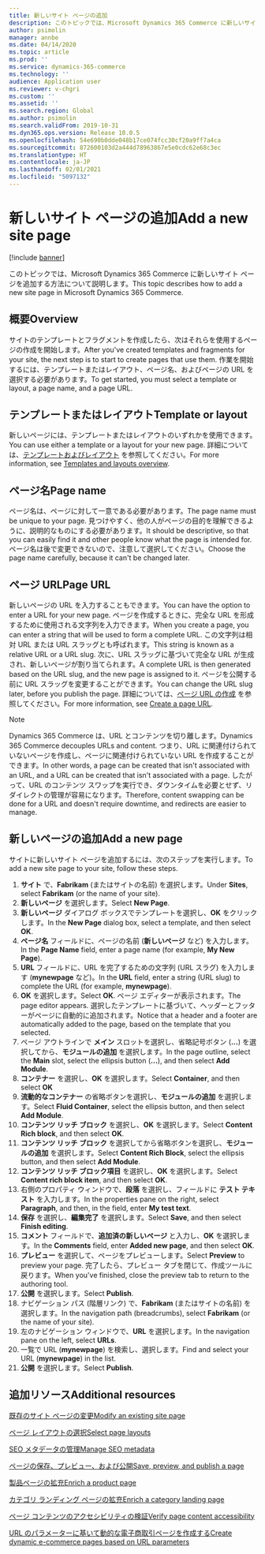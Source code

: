 ```yaml
---
title: 新しいサイト ページの追加
description: このトピックでは、Microsoft Dynamics 365 Commerce に新しいサイト ページを追加する方法について説明します。
author: psimolin
manager: annbe
ms.date: 04/14/2020
ms.topic: article
ms.prod: ''
ms.service: dynamics-365-commerce
ms.technology: ''
audience: Application user
ms.reviewer: v-chgri
ms.custom: ''
ms.assetid: ''
ms.search.region: Global
ms.author: psimolin
ms.search.validFrom: 2019-10-31
ms.dyn365.ops.version: Release 10.0.5
ms.openlocfilehash: 54e690b0dde048b17ce074fcc30cf20a9ff7a4ca
ms.sourcegitcommit: 872600103d2a444d78963867e5e0cdc62e68c3ec
ms.translationtype: HT
ms.contentlocale: ja-JP
ms.lasthandoff: 02/01/2021
ms.locfileid: "5097132"
---
```

# <a name="add-a-new-site-page"></a><span data-ttu-id="514b5-103">新しいサイト ページの追加</span><span class="sxs-lookup"><span data-stu-id="514b5-103">Add a new site page</span></span>


[!include [banner](includes/banner.md)]

<span data-ttu-id="514b5-104">このトピックでは、Microsoft Dynamics 365 Commerce に新しいサイト ページを追加する方法について説明します。</span><span class="sxs-lookup"><span data-stu-id="514b5-104">This topic describes how to add a new site page in Microsoft Dynamics 365 Commerce.</span></span>

## <a name="overview"></a><span data-ttu-id="514b5-105">概要</span><span class="sxs-lookup"><span data-stu-id="514b5-105">Overview</span></span>

<span data-ttu-id="514b5-106">サイトのテンプレートとフラグメントを作成したら、次はそれらを使用するページの作成を開始します。</span><span class="sxs-lookup"><span data-stu-id="514b5-106">After you've created templates and fragments for your site, the next step is to start to create pages that use them.</span></span> <span data-ttu-id="514b5-107">作業を開始するには、テンプレートまたはレイアウト、ページ名、およびページの URL を選択する必要があります。</span><span class="sxs-lookup"><span data-stu-id="514b5-107">To get started, you must select a template or layout, a page name, and a page URL.</span></span>

## <a name="template-or-layout"></a><span data-ttu-id="514b5-108">テンプレートまたはレイアウト</span><span class="sxs-lookup"><span data-stu-id="514b5-108">Template or layout</span></span>

<span data-ttu-id="514b5-109">新しいページには、テンプレートまたはレイアウトのいずれかを使用できます。</span><span class="sxs-lookup"><span data-stu-id="514b5-109">You can use either a template or a layout for your new page.</span></span> <span data-ttu-id="514b5-110">詳細については、[テンプレートおよびレイアウト](templates-layouts-overview.md) を参照してください。</span><span class="sxs-lookup"><span data-stu-id="514b5-110">For more information, see [Templates and layouts overview](templates-layouts-overview.md).</span></span>

## <a name="page-name"></a><span data-ttu-id="514b5-111">ページ名</span><span class="sxs-lookup"><span data-stu-id="514b5-111">Page name</span></span>

<span data-ttu-id="514b5-112">ページ名は、ページに対して一意である必要があります。</span><span class="sxs-lookup"><span data-stu-id="514b5-112">The page name must be unique to your page.</span></span> <span data-ttu-id="514b5-113">見つけやすく、他の人がページの目的を理解できるように、説明的なものにする必要があります。</span><span class="sxs-lookup"><span data-stu-id="514b5-113">It should be descriptive, so that you can easily find it and other people know what the page is intended for.</span></span> <span data-ttu-id="514b5-114">ページ名は後で変更できないので、注意して選択してください。</span><span class="sxs-lookup"><span data-stu-id="514b5-114">Choose the page name carefully, because it can't be changed later.</span></span>

## <a name="page-url"></a><span data-ttu-id="514b5-115">ページ URL</span><span class="sxs-lookup"><span data-stu-id="514b5-115">Page URL</span></span>

<span data-ttu-id="514b5-116">新しいページの URL を入力することもできます。</span><span class="sxs-lookup"><span data-stu-id="514b5-116">You can have the option to enter a URL for your new page.</span></span> <span data-ttu-id="514b5-117">ページを作成するときに、完全な URL を形成するために使用される文字列を入力できます。</span><span class="sxs-lookup"><span data-stu-id="514b5-117">When you create a page, you can enter a string that will be used to form a complete URL.</span></span> <span data-ttu-id="514b5-118">この文字列は相対 URL または URL スラッグとも呼ばれます。</span><span class="sxs-lookup"><span data-stu-id="514b5-118">This string is known as a relative URL or a URL slug.</span></span> <span data-ttu-id="514b5-119">次に、URL スラッグに基づいて完全な URL が生成され、新しいページが割り当てられます。</span><span class="sxs-lookup"><span data-stu-id="514b5-119">A complete URL is then generated based on the URL slug, and the new page is assigned to it.</span></span> <span data-ttu-id="514b5-120">ページを公開する前に URL スラッグを変更することができます。</span><span class="sxs-lookup"><span data-stu-id="514b5-120">You can change the URL slug later, before you publish the page.</span></span> <span data-ttu-id="514b5-121">詳細については、[ページ URL の作成](create-page-URL.md) を参照してください。</span><span class="sxs-lookup"><span data-stu-id="514b5-121">For more information, see [Create a page URL](create-page-URL.md).</span></span>

> [!NOTE]
> <span data-ttu-id="514b5-122">Dynamics 365 Commerce は、URL とコンテンツを切り離します。</span><span class="sxs-lookup"><span data-stu-id="514b5-122">Dynamics 365 Commerce decouples URLs and content.</span></span> <span data-ttu-id="514b5-123">つまり、URL に関連付けられていないページを作成し、ページに関連付けられていない URL を作成することができます。</span><span class="sxs-lookup"><span data-stu-id="514b5-123">In other words, a page can be created that isn't associated with an URL, and a URL can be created that isn't associated with a page.</span></span> <span data-ttu-id="514b5-124">したがって、URL のコンテンツ スワップを実行でき、ダウンタイムを必要とせず、リダイレクトの管理が容易になります。</span><span class="sxs-lookup"><span data-stu-id="514b5-124">Therefore, content swapping can be done for a URL and doesn't require downtime, and redirects are easier to manage.</span></span>

## <a name="add-a-new-page"></a><span data-ttu-id="514b5-125">新しいページの追加</span><span class="sxs-lookup"><span data-stu-id="514b5-125">Add a new page</span></span>

<span data-ttu-id="514b5-126">サイトに新しいサイト ページを追加するには、次のステップを実行します。</span><span class="sxs-lookup"><span data-stu-id="514b5-126">To add a new site page to your site, follow these steps.</span></span>

1. <span data-ttu-id="514b5-127">**サイト** で、**Fabrikam** (またはサイトの名前) を選択します。</span><span class="sxs-lookup"><span data-stu-id="514b5-127">Under **Sites**, select **Fabrikam** (or the name of your site).</span></span>
1. <span data-ttu-id="514b5-128">**新しいページ** を選択します。</span><span class="sxs-lookup"><span data-stu-id="514b5-128">Select **New Page**.</span></span>
1. <span data-ttu-id="514b5-129">**新しいページ** ダイアログ ボックスでテンプレートを選択し、**OK** をクリックします。</span><span class="sxs-lookup"><span data-stu-id="514b5-129">In the **New Page** dialog box, select a template, and then select **OK**.</span></span>
1. <span data-ttu-id="514b5-130">**ページ名** フィールドに、ページの名前 (**新しいページ** など) を入力します。</span><span class="sxs-lookup"><span data-stu-id="514b5-130">In the **Page Name** field, enter a page name (for example, **My New Page**).</span></span>
1. <span data-ttu-id="514b5-131">**URL** フィールドに、URL を完了するための文字列 (URL スラグ) を入力します (**mynewpage** など)。</span><span class="sxs-lookup"><span data-stu-id="514b5-131">In the **URL** field, enter a string (URL slug) to complete the URL (for example, **mynewpage**).</span></span>
1. <span data-ttu-id="514b5-132">**OK** を選択します。</span><span class="sxs-lookup"><span data-stu-id="514b5-132">Select **OK**.</span></span> <span data-ttu-id="514b5-133">ページ エディターが表示されます。</span><span class="sxs-lookup"><span data-stu-id="514b5-133">The page editor appears.</span></span> <span data-ttu-id="514b5-134">選択したテンプレートに基づいて、ヘッダーとフッターがページに自動的に追加されます。</span><span class="sxs-lookup"><span data-stu-id="514b5-134">Notice that a header and a footer are automatically added to the page, based on the template that you selected.</span></span>
1. <span data-ttu-id="514b5-135">ページ アウトラインで **メイン** スロットを選択し、省略記号ボタン (**...**) を選択してから、**モジュールの追加** を選択します。</span><span class="sxs-lookup"><span data-stu-id="514b5-135">In the page outline, select the **Main** slot, select the ellipsis button (**...**), and then select **Add Module**.</span></span>
1. <span data-ttu-id="514b5-136">**コンテナー** を選択し、**OK** を選択します。</span><span class="sxs-lookup"><span data-stu-id="514b5-136">Select **Container**, and then select **OK**</span></span>
1. <span data-ttu-id="514b5-137">**流動的なコンテナー** の省略ボタンを選択し、**モジュールの追加** を選択します。</span><span class="sxs-lookup"><span data-stu-id="514b5-137">Select **Fluid Container**, select the ellipsis button, and then select **Add Module**.</span></span>
1. <span data-ttu-id="514b5-138">**コンテンツ リッチ ブロック** を選択し、**OK** を選択します。</span><span class="sxs-lookup"><span data-stu-id="514b5-138">Select **Content Rich block**, and then select **OK**.</span></span>
1. <span data-ttu-id="514b5-139">**コンテンツ リッチ ブロック** を選択してから省略ボタンを選択し、**モジュールの追加** を選択します。</span><span class="sxs-lookup"><span data-stu-id="514b5-139">Select **Content Rich Block**, select the ellipsis button, and then select **Add Module**.</span></span>
1. <span data-ttu-id="514b5-140">**コンテンツ リッチ ブロック項目** を選択し、**OK** を選択します。</span><span class="sxs-lookup"><span data-stu-id="514b5-140">Select **Content rich block item**, and then select **OK**.</span></span>
1. <span data-ttu-id="514b5-141">右側のプロパティ ウィンドウで、**段落** を選択し、フィールドに **テスト テキスト** を入力します。</span><span class="sxs-lookup"><span data-stu-id="514b5-141">In the properties pane on the right, select **Paragraph**, and then, in the field, enter **My test text**.</span></span>
1. <span data-ttu-id="514b5-142">**保存** を選択し、**編集完了** を選択します。</span><span class="sxs-lookup"><span data-stu-id="514b5-142">Select **Save**, and then select **Finish editing**.</span></span>
1. <span data-ttu-id="514b5-143">**コメント** フィールドで、**追加済の新しいページ** と入力し、**OK** を選択します。</span><span class="sxs-lookup"><span data-stu-id="514b5-143">In the **Comments** field, enter **Added new page**, and then select **OK**.</span></span>
1. <span data-ttu-id="514b5-144">**プレビュー** を選択して、ページをプレビューします。</span><span class="sxs-lookup"><span data-stu-id="514b5-144">Select **Preview** to preview your page.</span></span> <span data-ttu-id="514b5-145">完了したら、プレビュー タブを閉じて、作成ツールに戻ります。</span><span class="sxs-lookup"><span data-stu-id="514b5-145">When you've finished, close the preview tab to return to the authoring tool.</span></span>
1. <span data-ttu-id="514b5-146">**公開** を選択します。</span><span class="sxs-lookup"><span data-stu-id="514b5-146">Select **Publish**.</span></span>
1. <span data-ttu-id="514b5-147">ナビゲーション パス (階層リンク) で、**Fabrikam** (またはサイトの名前) を選択します。</span><span class="sxs-lookup"><span data-stu-id="514b5-147">In the navigation path (breadcrumbs), select **Fabrikam** (or the name of your site).</span></span>
1. <span data-ttu-id="514b5-148">左のナビゲーション ウィンドウで、**URL** を選択します。</span><span class="sxs-lookup"><span data-stu-id="514b5-148">In the navigation pane on the left, select **URLs**.</span></span>
1. <span data-ttu-id="514b5-149">一覧で URL (**mynewpage**) を検索し、選択します。</span><span class="sxs-lookup"><span data-stu-id="514b5-149">Find and select your URL (**mynewpage**) in the list.</span></span>
1. <span data-ttu-id="514b5-150">**公開** を選択します。</span><span class="sxs-lookup"><span data-stu-id="514b5-150">Select **Publish**.</span></span>

## <a name="additional-resources"></a><span data-ttu-id="514b5-151">追加リソース</span><span class="sxs-lookup"><span data-stu-id="514b5-151">Additional resources</span></span>

[<span data-ttu-id="514b5-152">既存のサイト ページの変更</span><span class="sxs-lookup"><span data-stu-id="514b5-152">Modify an existing site page</span></span>](modify-existing-page.md)

[<span data-ttu-id="514b5-153">ページ レイアウトの選択</span><span class="sxs-lookup"><span data-stu-id="514b5-153">Select page layouts</span></span>](select-page-layouts.md)

[<span data-ttu-id="514b5-154">SEO メタデータの管理</span><span class="sxs-lookup"><span data-stu-id="514b5-154">Manage SEO metadata</span></span>](manage-seo-metadata.md)

[<span data-ttu-id="514b5-155">ページの保存、プレビュー、および公開</span><span class="sxs-lookup"><span data-stu-id="514b5-155">Save, preview, and publish a page</span></span>](save-preview-publish-page.md)

[<span data-ttu-id="514b5-156">製品ページの拡充</span><span class="sxs-lookup"><span data-stu-id="514b5-156">Enrich a product page</span></span>](enrich-product-page.md)

[<span data-ttu-id="514b5-157">カテゴリ ランディング ページの拡充</span><span class="sxs-lookup"><span data-stu-id="514b5-157">Enrich a category landing page</span></span>](enrich-category-page.md)

[<span data-ttu-id="514b5-158">ページ コンテンツのアクセシビリティの検証</span><span class="sxs-lookup"><span data-stu-id="514b5-158">Verify page content accessibility</span></span>](verify-accessibility.md)

[<span data-ttu-id="514b5-159">URL のパラメーターに基いて動的な電子商取引ページを作成する</span><span class="sxs-lookup"><span data-stu-id="514b5-159">Create dynamic e-commerce pages based on URL parameters</span></span>](create-dynamic-pages.md)
